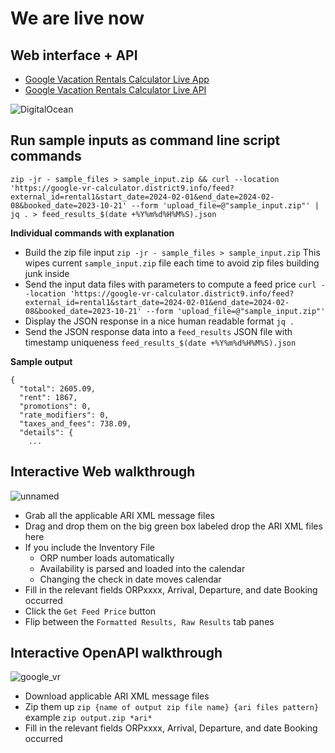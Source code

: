 # We are live now

## Web interface + API
- [Google Vacation Rentals Calculator Live App](https://zipzap.sfo2.digitaloceanspaces.com/gvr_calc.html)
- [Google Vacation Rentals Calculator Live API](https://google-vr-calculator.district9.info/docs)

![DigitalOcean](https://img.shields.io/badge/DigitalOcean-%230167ff.svg?style=for-the-badge&logo=digitalOcean&logoColor=white)

## Run sample inputs as command line script commands
```
zip -jr - sample_files > sample_input.zip && curl --location 'https://google-vr-calculator.district9.info/feed?external_id=rental1&start_date=2024-02-01&end_date=2024-02-08&booked_date=2023-10-21' --form 'upload_file=@"sample_input.zip"' | jq . > feed_results_$(date +%Y%m%d%H%M%S).json
```

**Individual commands with explanation**
- Build the zip file input `zip -jr - sample_files > sample_input.zip` This wipes current `sample_input.zip` file each time to avoid zip files building junk inside
- Send the input data files with parameters to compute a feed price `curl --location 'https://google-vr-calculator.district9.info/feed?external_id=rental1&start_date=2024-02-01&end_date=2024-02-08&booked_date=2023-10-21' --form 'upload_file=@"sample_input.zip"'`
- Display the JSON response in a nice human readable format `jq .`
- Send the JSON response data into a `feed_results` JSON file with timestamp uniqueness `feed_results_$(date +%Y%m%d%H%M%S).json`

**Sample output**
```
{
  "total": 2605.09,
  "rent": 1867,
  "promotions": 0,
  "rate_modifiers": 0,
  "taxes_and_fees": 738.09,
  "details": {
    ...
```

## Interactive Web walkthrough

![unnamed](https://github.com/Siliconrob/googlevr_calculator/assets/412511/e1987069-0db0-47b2-a48b-93ccc047383e)

- Grab all the applicable ARI XML message files
- Drag and drop them on the big green box labeled drop the ARI XML files here
- If you include the Inventory File
  - ORP number loads automatically
  - Availability is parsed and loaded into the calendar
  - Changing the check in date moves calendar
- Fill in the relevant fields ORPxxxx, Arrival, Departure, and date Booking occurred
- Click the `Get Feed Price` button
- Flip between the `Formatted Results, Raw Results` tab panes

## Interactive OpenAPI walkthrough

![google_vr](https://github.com/Siliconrob/googlevr_calculator/assets/412511/563253cf-b073-415d-9e46-af4480f6522a)

- Download applicable ARI XML message files
- Zip them up `zip {name of output zip file name} {ari files pattern}` example `zip output.zip *ari*`
- Fill in the relevant fields ORPxxxx, Arrival, Departure, and date Booking occurred
